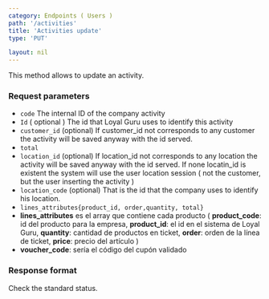 ```yaml
---
category: Endpoints ( Users )
path: '/activities'
title: 'Activities update'
type: 'PUT'

layout: nil
---
```


This method allows to update an activity.

### Request parameters

* `code` The internal ID of the company activity 
* `Id` ( optional ) The id that Loyal Guru uses to identify this activity
* `customer_id` (optional) If customer_id not corresponds to any customer the activity will be saved anyway with the id served. 
* `total`
* `location_id` (optional) If location_id not corresponds to any location the activity will be saved anyway with the id served. If none locatin_id is existent the system will use the user location session ( not the customer, but the user inserting the activity )
* `location_code` (optional) That is the id that the company uses to identify his location.
* `lines_attributes{product_id, order,quantity, total}`
* **lines_attributes** es el array que contiene cada producto ( **product_code**: id del producto para la empresa, **product_id**: el id en el sistema de Loyal Guru, **quantity**: cantidad de productos en ticket, **order**: orden de la línea de ticket, **price**: precio del artículo ) 
* **voucher_code**: sería el código del cupón validado  



### Response format

Check the standard status.